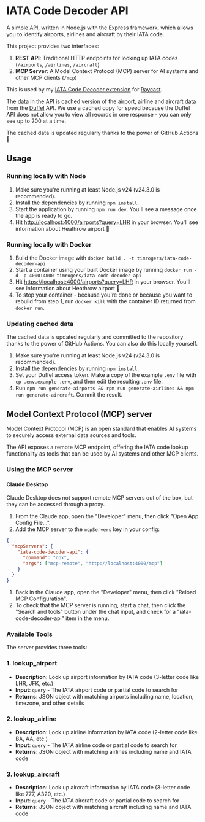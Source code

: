 # IATA Code Decoder API

A simple API, written in Node.js with the Express framework, which allows you to identify airports, airlines and aircraft by their IATA code.

This project provides two interfaces:
1. **REST API**: Traditional HTTP endpoints for looking up IATA codes (`/airports`, `/airlines`, `/aircraft`)
2. **MCP Server**: A Model Context Protocol (MCP) server for AI systems and other MCP clients (`/mcp`)

This is used by my [IATA Code Decoder extension](https://github.com/timrogers/raycast-iata-code-decoder) for [Raycast](https://raycast.com).

The data in the API is cached version of the airport, airline and aircraft data from the [Duffel](https://duffel.com) API. We use a cached copy for speed because the Duffel API does not allow you to view all records in one response - you can only see up to 200 at a time.

The cached data is updated regularly thanks to the power of GitHub Actions 👼

## Usage

### Running locally with Node

1. Make sure you're running at least Node.js v24 (v24.3.0 is recommended).
2. Install the dependencies by running `npm install`.
3. Start the application by running `npm run dev`. You'll see a message once the app is ready to go.
4. Hit <http://localhost:4000/airports?query=LHR> in your browser. You'll see information about Heathrow airport 🥳

### Running locally with Docker

1. Build the Docker image with `docker build . -t timrogers/iata-code-decoder-api`
2. Start a container using your built Docker image by running `docker run -d -p 4000:4000 timrogers/iata-code-decoder-api`
3. Hit <https://localhost:4000/airports?query=LHR> in your browser. You'll see information about Heathrow airport 🥳
4. To stop your container - because you're done or because you want to rebuild from step 1, run `docker kill` with the container ID returned from `docker run`.

### Updating cached data

The cached data is updated regularly and committed to the repository thanks to the power of GitHub Actions. You can also do this locally yourself.

1. Make sure you're running at least Node.js v24 (v24.3.0 is recommended).
2. Install the dependencies by running `npm install`.
3. Set your Duffel access token. Make a copy of the example `.env` file with `cp .env.example .env`, and then edit the resulting `.env` file.
4. Run `npm run generate-airports && rpm run generate-airlines && npm run generate-aircraft`. Commit the result.

## Model Context Protocol (MCP) server

Model Context Protocol (MCP) is an open standard that enables AI systems to securely access external data sources and tools. 

The API exposes a remote MCP endpoint, offering the IATA code lookup functionality as tools that can be used by AI systems and other MCP clients.

### Using the MCP server

#### Claude Desktop

Claude Desktop does not support remote MCP servers out of the box, but they can be accessed through a proxy.

1. From the Claude app, open the "Developer" menu, then click "Open App Config File...".
1. Add the MCP server to the `mcpServers` key in your config:

```json
{
  "mcpServers": {
    "iata-code-decoder-api": {
      "command": "npx",
      "args": ["mcp-remote", "http://localhost:4000/mcp"]
    }
  }
}
```

1. Back in the Claude app, open the "Developer" menu, then click "Reload MCP Configuration".
1. To check that the MCP server is running, start a chat, then click the "Search and tools" button under the chat input, and check for a "iata-code-decoder-api" item in the menu.

### Available Tools

The server provides three tools:

### 1. lookup_airport
- **Description**: Look up airport information by IATA code (3-letter code like LHR, JFK, etc.)
- **Input**: `query` - The IATA airport code or partial code to search for
- **Returns**: JSON object with matching airports including name, location, timezone, and other details

### 2. lookup_airline
- **Description**: Look up airline information by IATA code (2-letter code like BA, AA, etc.)
- **Input**: `query` - The IATA airline code or partial code to search for
- **Returns**: JSON object with matching airlines including name and IATA code

### 3. lookup_aircraft
- **Description**: Look up aircraft information by IATA code (3-letter code like 777, A320, etc.)
- **Input**: `query` - The IATA aircraft code or partial code to search for
- **Returns**: JSON object with matching aircraft including name and IATA code

